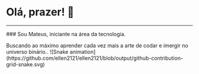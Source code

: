 # Olá, prazer! 🤝
<hr>
### Sou Mateus, iniciante na área da tecnologia.

<p> Buscando ao máximo aprender cada vez mais a arte de codar e imergir no universo binário..
  ![Snake animation](https://github.com/ellen2121/ellen2121/blob/output/github-contribution-grid-snake.svg)
 
